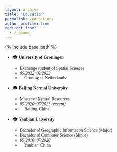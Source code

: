```yaml
---
layout: archive
title: "Education"
permalink: /education/
author_profile: true
redirect_from:
  - /resume
---
```


{% include base_path %}



<span style="font-family: 'euclid';">

* 🎓 **University of Groningen**
    * Exchange student of Spatial Sciences
    * *09/2022~02/2023*
    * 📍 Groningen, Netherlands
    

* 🎓 **Beijing Normal University**
    * Master of Natural Resources
    * *09/2020~07/2023 (except)*
    * 📍 Beijing, China
    

* 🎓 **Yanbian University**
    * Bachelor of Geographic Information Science (Major)
    * Bachelor of Computer Science (Minor)
    * *09/2016~07/2020*
    * 📍 Yanbian, China





